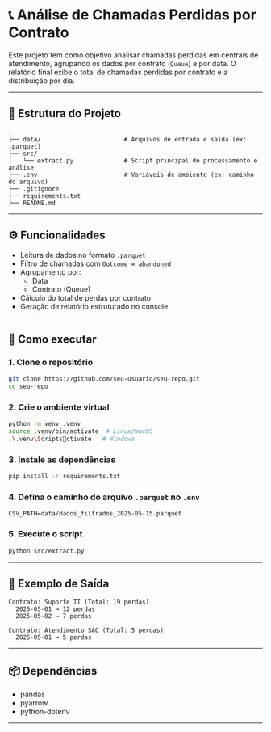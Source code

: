 # 📞 Análise de Chamadas Perdidas por Contrato

Este projeto tem como objetivo analisar chamadas perdidas em centrais de atendimento, agrupando os dados por contrato (`Queue`) e por data. O relatório final exibe o total de chamadas perdidas por contrato e a distribuição por dia.

---

## 📂 Estrutura do Projeto

```
.
├── data/                       # Arquivos de entrada e saída (ex: .parquet)
├── src/
│   └── extract.py              # Script principal de processamento e análise
├── .env                        # Variáveis de ambiente (ex: caminho do arquivo)
├── .gitignore
├── requirements.txt
└── README.md
```

---

## ⚙️ Funcionalidades

- Leitura de dados no formato `.parquet`
- Filtro de chamadas com `Outcome = abandoned`
- Agrupamento por:
  - Data
  - Contrato (Queue)
- Cálculo do total de perdas por contrato
- Geração de relatório estruturado no console

---

## 🚀 Como executar

### 1. Clone o repositório

```bash
git clone https://github.com/seu-usuario/seu-repo.git
cd seu-repo
```

### 2. Crie o ambiente virtual

```bash
python -m venv .venv
source .venv/bin/activate  # Linux/macOS
.\.venv\Scriptsctivate   # Windows
```

### 3. Instale as dependências

```bash
pip install -r requirements.txt
```

### 4. Defina o caminho do arquivo `.parquet` no `.env`

```
CSV_PATH=data/dados_filtrados_2025-05-15.parquet
```

### 5. Execute o script

```bash
python src/extract.py
```

---

## 🧪 Exemplo de Saída

```
Contrato: Suporte TI (Total: 19 perdas)
  2025-05-01 → 12 perdas
  2025-05-02 → 7 perdas

Contrato: Atendimento SAC (Total: 5 perdas)
  2025-05-01 → 5 perdas
```

---

## 📦 Dependências

- pandas
- pyarrow
- python-dotenv

---


